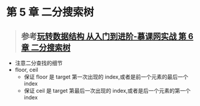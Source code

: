# 第 5 章 二分搜索树

> ## 参考[玩转数据结构 从入门到进阶-慕课网实战 第 6 章 二分搜索树](notes/datastructure/Chapter6.md)

- 注意二分查找的细节
- floor, ceil
  - 保证 floor 是 target 第一次出现的 index,或者是前一个元素的最后一个 index
  - 保证 ceil 是 target 第最后一次出现的 index,或者是后一个元素的第一个 index
